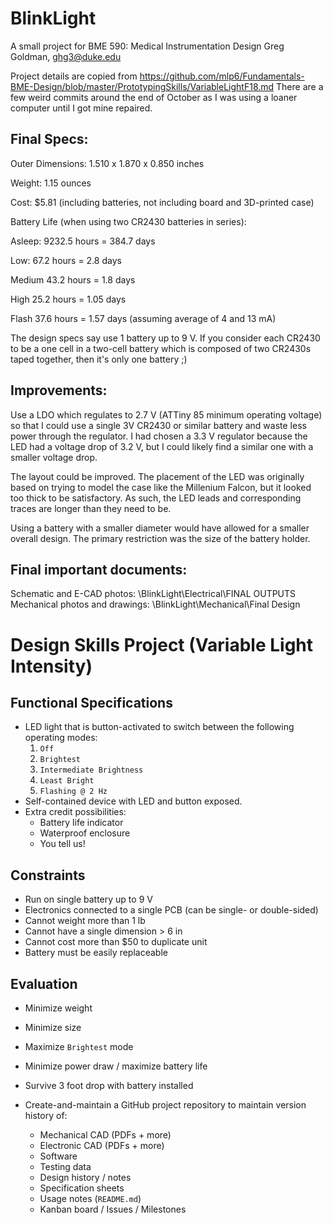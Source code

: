 # BlinkLight
A small project for BME 590: Medical Instrumentation Design
Greg Goldman, ghg3@duke.edu

Project details are copied from https://github.com/mlp6/Fundamentals-BME-Design/blob/master/PrototypingSkills/VariableLightF18.md
There are a few weird commits around the end of October as I was using a loaner computer until I got mine repaired.


Final Specs:
-------------------------------------------------------------
Outer Dimensions: 1.510 x 1.870 x 0.850 inches


Weight: 1.15 ounces


Cost: $5.81 (including batteries, not including board and 3D-printed case)

Battery Life (when using two CR2430 batteries in series):

Asleep: 9232.5 hours = 384.7 days

Low:    67.2   hours = 2.8   days

Medium 	43.2   hours = 1.8   days

High	25.2   hours = 1.05  days

Flash	37.6   hours = 1.57  days (assuming average of 4 and 13 mA)

The design specs say use 1 battery up to 9 V. If you consider each CR2430
to be a one cell in a two-cell battery which is composed of two CR2430s taped
together, then it's only one battery ;)


Improvements:
-------------------------------------------------------------
Use a LDO which regulates to 2.7 V (ATTiny 85 minimum operating voltage)
so that I could use a single 3V CR2430 or similar battery and waste less power 
through the regulator. I had chosen a 3.3 V regulator because the LED had a 
voltage drop of 3.2 V, but I could likely find a similar one with a smaller voltage drop.

The layout could be improved. The placement of the LED was originally based on trying to model
the case like the Millenium Falcon, but it looked too thick to be satisfactory. As such, the 
LED leads and corresponding traces are longer than they need to be. 

Using a battery with a smaller diameter would have allowed for a smaller overall design.
The primary restriction was the size of the battery holder.


Final important documents:
-------------------------------------------------------------
Schematic and E-CAD photos: \BlinkLight\Electrical\FINAL OUTPUTS
Mechanical photos and drawings: \BlinkLight\Mechanical\Final Design

# Design Skills Project (Variable Light Intensity)

## Functional Specifications
* LED light that is button-activated to switch between the following operating modes:
  1. `Off`
  1. `Brightest`
  1. `Intermediate Brightness`
  1. `Least Bright`
  1. `Flashing @ 2 Hz`
* Self-contained device with LED and button exposed.
* Extra credit possibilities:
  + Battery life indicator
  + Waterproof enclosure
  + You tell us!

## Constraints
* Run on single battery up to 9 V
* Electronics connected to a single PCB (can be single- or double-sided)
* Cannot weight more than 1 lb
* Cannot have a single dimension > 6 in
* Cannot cost more than $50 to duplicate unit
* Battery must be easily replaceable

## Evaluation
* Minimize weight
* Minimize size
* Maximize `Brightest` mode
* Minimize power draw / maximize battery life
* Survive 3 foot drop with battery installed

* Create-and-maintain a GitHub project repository to maintain version history of:
  + Mechanical CAD (PDFs + more)
  + Electronic CAD (PDFs + more)
  + Software
  + Testing data
  + Design history / notes
  + Specification sheets
  + Usage notes (`README.md`)
  + Kanban board / Issues / Milestones
